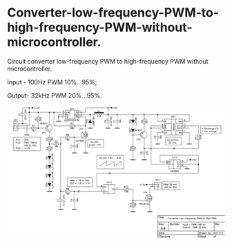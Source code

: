 # Converter-low-frequency-PWM-to-high-frequency-PWM-without-microcontroller.
Circuit converter low-frequency PWM to high-frequency PWM without microcontroller.

Input - 100Hz PWM 10%...95%;

Output- 32kHz PWM 20%...95%.

![Circuit diagram](https://github.com/nva1773/Converter-low-frequency-PWM-to-high-frequency-PWM-without-microcontroller./blob/main/High%20PWM%20from%20Low%20PWM.PNG)
